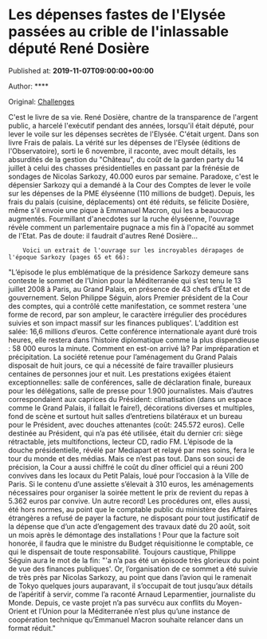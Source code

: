 
# Les dépenses fastes de l'Elysée passées au crible de l'inlassable député René Dosière

Published at: **2019-11-07T09:00:00+00:00**

Author: ****

Original: [Challenges](https://www.challenges.fr/politique/les-croustillantes-anecdotes-des-depenses-fastes-del-elysee_683467)

C'est le livre de sa vie. René Dosière, chantre de la transparence de l'argent public, a harcelé l'exécutif pendant des années, lorsqu'il était député, pour lever le voile sur les dépenses secrètes de l'Elysée. C'était urgent. Dans son livre Frais de palais. La vérité sur les dépenses de l'Elysée (éditions de l'Observatoire), sorti le 6 novembre, il raconte, avec moult détails, les absurdités de la gestion du "Château", du coût de la garden party du 14 juillet à celui des chasses présidentielles en passant par la frénésie de sondages de Nicolas Sarkozy, 40.000 euros par semaine. Paradoxe, c'est le dépensier Sarkozy qui a demandé à la Cour des Comptes de lever le voile sur les dépenses de la PME élyséenne (110 millions de budget). Depuis, les frais du palais (cuisine, déplacements) ont été réduits, se félicite Dosière, même s'il envoie une pique à Emmanuel Macron, qui les a beaucoup augmentés. Fourmillant d'anecdotes sur la ruche élyséenne, l'ouvrage révèle comment un parlementaire pugnace a mis fin à l'opacité au sommet de l'Etat. Pas de doute: il faudrait d'autres René Dosière…

        Voici un extrait de l'ouvrage sur les incroyables dérapages de l'époque Sarkozy (pages 65 et 66):
      
"L’épisode le plus emblématique de la présidence Sarkozy demeure sans conteste le sommet de l’Union pour la Méditerranée qui s’est tenu le 13 juillet 2008 à Paris, au Grand Palais, en présence de 43 chefs d’État et de gouvernement. Selon Philippe Séguin, alors Premier président de la Cour des comptes, qui a contrôlé cette manifestation, ce sommet restera 'une forme de record, par son ampleur, le caractère irrégulier des procédures suivies et son impact massif sur les finances publiques'.
L’addition est salée: 16,6 millions d’euros. Cette conférence internationale ayant duré trois heures, elle restera dans l’histoire diplomatique comme la plus dispendieuse : 58 000 euros la minute. Comment en est-on arrivé là? Par impréparation et précipitation. La société retenue pour l’aménagement du Grand Palais disposait de huit jours, ce qui a nécessité de faire travailler plusieurs centaines de personnes jour et nuit. Les prestations exigées étaient exceptionnelles: salle de conférences, salle de déclaration finale, bureaux pour les délégations, salle de presse pour 1.900 journalistes.
Mais d’autres correspondaient aux caprices du Président: climatisation (dans un espace comme le Grand Palais, il fallait le faire!), décorations diverses et multiples, fond de scène et surtout huit salles d’entretiens bilatéraux et un bureau pour le Président, avec douches attenantes (coût: 245.572 euros). Celle destinée au Président, qui n’a pas été utilisée, était du dernier cri: siège rétractable, jets multifonctions, lecteur CD, radio FM. L’épisode de la douche présidentielle, révélé par Mediapart et relayé par mes soins, fera le tour du monde et des médias.
Mais ce n’est pas tout. Dans son souci de précision, la Cour a aussi chiffré le coût du dîner officiel qui a réuni 200 convives dans les locaux du Petit Palais, loué pour l’occasion à la Ville de Paris. Si le contenu d’une assiette s’élevait à 310 euros, les aménagements nécessaires pour organiser la soirée mettent le prix de revient du repas à 5.362 euros par convive. Un autre record! Les procédures ont, elles aussi, été hors normes, au point que le comptable public du ministère des Affaires étrangères a refusé de payer la facture, ne disposant pour tout justificatif de la dépense que d’un acte d’engagement des travaux daté du 20 août, soit un mois après le démontage des installations ! Pour que la facture soit honorée, il faudra que le ministre du Budget réquisitionne le comptable, ce qui le dispensait de toute responsabilité.
Toujours caustique, Philippe Séguin aura le mot de la fin: "'a n’a pas été un épisode très glorieux du point de vue des finances publiques'. Or, l’organisation de ce sommet a été suivie de très près par Nicolas Sarkozy, au point que dans l’avion qui le ramenait de Tokyo quelques jours auparavant, il s’occupait de tout jusqu’aux détails de l’apéritif à servir, comme l’a raconté Arnaud Leparmentier, journaliste du Monde. Depuis, ce vaste projet n’a pas survécu aux conflits du Moyen-Orient et l’Union pour la Méditerranée n’est plus qu’une instance de coopération technique qu’Emmanuel Macron souhaite relancer dans un format réduit."
